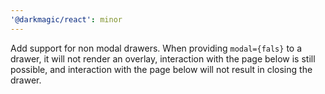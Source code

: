 ```yaml
---
'@darkmagic/react': minor
---
```


Add support for non modal drawers. When providing `modal={fals}` to a drawer,
it will not render an overlay, interaction with the page below is still possible,
and interaction with the page below will not result in closing the drawer.
